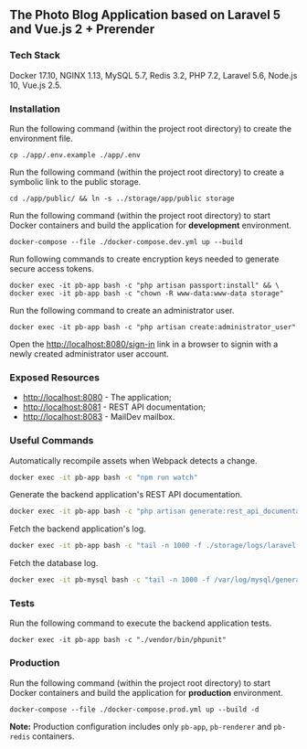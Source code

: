 ## The Photo Blog Application based on Laravel 5 and Vue.js 2 + Prerender

### Tech Stack

Docker 17.10, NGINX 1.13, MySQL 5.7, Redis 3.2, PHP 7.2, Laravel 5.6, Node.js 10, Vue.js 2.5.

### Installation

Run the following command (within the project root directory) to create the environment file.

```
cp ./app/.env.example ./app/.env
```
Run the following command (within the project root directory) to create a symbolic link to the public storage.

```
cd ./app/public/ && ln -s ../storage/app/public storage
```

Run the following command (within the project root directory) to start Docker containers and build the application for **development** environment.

```
docker-compose --file ./docker-compose.dev.yml up --build
```

Run following commands to create encryption keys needed to generate secure access tokens.
```
docker exec -it pb-app bash -c "php artisan passport:install" && \
docker exec -it pb-app bash -c "chown -R www-data:www-data storage"
```

Run the following command to create an administrator user.
```
docker exec -it pb-app bash -c "php artisan create:administrator_user"
```

Open the [http://localhost:8080/sign-in](http://localhost:8080/sign-in) link in a browser to signin with a newly created administrator user account.

### Exposed Resources

* [http://localhost:8080](http://localhost:8080) - The application;
* [http://localhost:8081](http://localhost:8081) - REST API documentation;
* [http://localhost:8083](http://localhost:8083) - MailDev mailbox.

### Useful Commands

Automatically recompile assets when Webpack detects a change.

```bash
docker exec -it pb-app bash -c "npm run watch"
```

Generate the backend application's REST API documentation.

```bash
docker exec -it pb-app bash -c "php artisan generate:rest_api_documentation"
```

Fetch the backend application's log.

```bash
docker exec -it pb-app bash -c "tail -n 1000 -f ./storage/logs/laravel.log"
```

Fetch the database log.

```bash
docker exec -it pb-mysql bash -c "tail -n 1000 -f /var/log/mysql/general.log"
```

### Tests

Run the following command to execute the backend application tests.
```
docker exec -it pb-app bash -c "./vendor/bin/phpunit"
```

### Production

Run the following command (within the project root directory) to start Docker containers and build the application for **production** environment.

```
docker-compose --file ./docker-compose.prod.yml up --build -d
```

**Note:** Production configuration includes only `pb-app`, `pb-renderer` and `pb-redis` containers.
